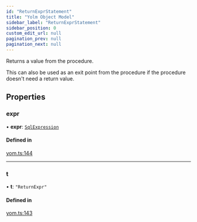 ```yaml
---
id: "ReturnExprStatement"
title: "Yolm Object Model"
sidebar_label: "ReturnExprStatement"
sidebar_position: 0
custom_edit_url: null
pagination_prev: null
pagination_next: null
---
```


Returns a value from the procedure.

This can also be used as an exit point from the procedure if the procedure doesn't need a return value.

## Properties

### expr

• **expr**: [`SqlExpression`](../modules.md#sqlexpression)

#### Defined in

[yom.ts:144](https://github.com/yolmio/boost/blob/964b449/src/yom.ts#L144)

___

### t

• **t**: ``"ReturnExpr"``

#### Defined in

[yom.ts:143](https://github.com/yolmio/boost/blob/964b449/src/yom.ts#L143)
